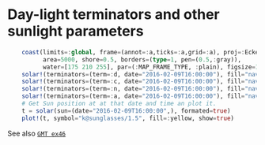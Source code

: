 # Day-light terminators and other sunlight parameters

```julia
    coast(limits=:global, frame=(annot=:a,ticks=:a,grid=:a), proj=:EckertVI,
          area=5000, shore=0.5, borders=(type=1, pen=(0.5,:gray)),
          water=[175 210 255], par=(:MAP_FRAME_TYPE, :plain), figsize=16)
    solar!(terminators=(term=:d, date="2016-02-09T16:00:00"), fill="navy@95")
    solar!(terminators=(term=:c, date="2016-02-09T16:00:00"), fill="navy@85")
    solar!(terminators=(term=:n, date="2016-02-09T16:00:00"), fill="navy@80")
    solar!(terminators=(term=:a, date="2016-02-09T16:00:00"), fill="navy@80")
    # Get Sun position at at that date and time an plot it.
    t = solar(sun=(date="2016-02-09T16:00:00",), formated=true)
    plot!(t, symbol="k@sunglasses/1.5", fill=:yellow, show=true)
```

See also [`GMT ex46`](https://www.generic-mapping-tools.org/gmt/latest/gallery/ex46.html#example-46)